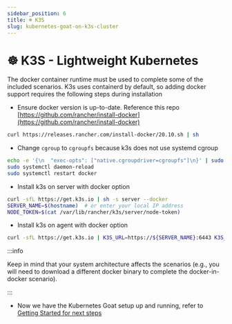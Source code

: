 ```yaml
---
sidebar_position: 6
title: ☸️ K3S
slug: kubernetes-goat-on-k3s-cluster
---
```


# ☸️ K3S - Lightweight Kubernetes

The docker container runtime must be used to complete some of the included scenarios. K3s uses containerd by default, so adding docker support requires the following steps during installation

-  Ensure docker version is up-to-date. Reference this repo [https://github.com/rancher/install-docker](https://github.com/rancher/install-docker)

```bash
curl https://releases.rancher.com/install-docker/20.10.sh | sh
```

- Change `cgroup` to `cgroupfs` because k3s does not use systemd cgroup

```bash
echo -e '{\n  "exec-opts": ["native.cgroupdriver=cgroupfs"]\n}' | sudo tee /etc/docker/daemon.json
sudo systemctl daemon-reload
sudo systemctl restart docker
```

- Install k3s on server with docker option

```bash
curl -sfL https://get.k3s.io | sh -s server --docker
SERVER_NAME=$(hostname)  # or enter your local IP address
NODE_TOKEN=$(cat /var/lib/rancher/k3s/server/node-token)
```

- Install k3s on agent with docker option

```bash
curl -sfL https://get.k3s.io | K3S_URL=https://${SERVER_NAME}:6443 K3S_TOKEN=${NODE_TOKEN} sh -s agent --docker
```

:::info

Keep in mind that your system architecture affects the scenarios (e.g., you will need to download a different docker binary to complete the docker-in-docker scenario).

:::

- Now we have the Kubernetes Goat setup up and running, refer to [Getting Started for next steps](../getting-started)
